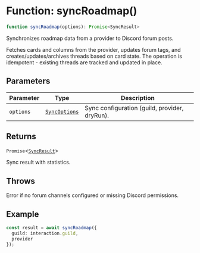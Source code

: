 # Function: syncRoadmap()

```ts
function syncRoadmap(options): Promise<SyncResult>
```

Synchronizes roadmap data from a provider to Discord forum posts.

Fetches cards and columns from the provider, updates forum tags, and creates/updates/archives
threads based on card state. The operation is idempotent - existing threads are tracked and
updated in place.

## Parameters

| Parameter | Type | Description |
| ------ | ------ | ------ |
| `options` | [`SyncOptions`](Interface.SyncOptions.md) | Sync configuration (guild, provider, dryRun). |

## Returns

`Promise`\<[`SyncResult`](TypeAlias.SyncResult.md)\>

Sync result with statistics.

## Throws

Error if no forum channels configured or missing Discord permissions.

## Example

```ts
const result = await syncRoadmap({
  guild: interaction.guild,
  provider
});
```
